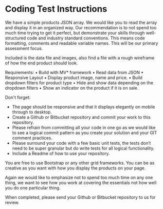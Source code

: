 ﻿# Coding Test Instructions


We have a simple products JSON array. We would like you to read the array and display it in an organized way.
Our recommendation is to not spend too much time trying to get it perfect, but demonstrate your skills through well-structured code and industry standard conventions.
This means code formatting, comments and readable variable names.
This will be our primary assessment focus.


Included is the data file and images, also find a file with a rough wireframe of how the end product should look.


Requirements:
• Build with MV* framework
• Read data from JSON
• Responsive Layout
• Display product image, name and price.
• Build dropdown filters for product type
• Hide and show data depending on the dropdown filters
• Show an indicator on the product if it is on sale.


Don't forget:
- The page should be responsive and that it displays elegantly on mobile through to desktop.
- Create a Github or Bitbucket repository and commit your work to this repository.
- Please refrain from committing all your code in one go as we would like to see a logical commit pattern as you create your solution and your GIT comment practices.
- Please surround your code with a few basic unit tests, the tests don’t need to be super granular but do write tests for all logical functionality.
- Include a Readme of how to use your repository.


You are free to use Bootstrap or any other grid frameworks. You can be as creative as you want with how you display the products on your page.


Again we would like to emphasize not to spend too much time on any one thing, we want to see how you work at covering the essentials not how well you do one particular thing.


When completed, please send your Github or Bitbucket repository to us for review.